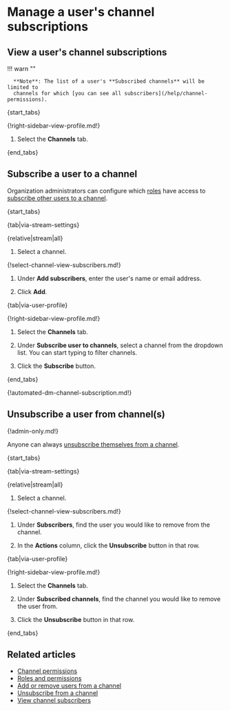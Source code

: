 # Manage a user's channel subscriptions

## View a user's channel subscriptions

!!! warn ""

      **Note**: The list of a user's **Subscribed channels** will be limited to
      channels for which [you can see all subscribers](/help/channel-permissions).

{start_tabs}

{!right-sidebar-view-profile.md!}

1. Select the **Channels** tab.

{end_tabs}

## Subscribe a user to a channel

Organization administrators can configure which
[roles](/help/roles-and-permissions) have access to [subscribe
other users to a channel][configure-invites].

{start_tabs}

{tab|via-stream-settings}

{relative|stream|all}

1. Select a channel.

{!select-channel-view-subscribers.md!}

1. Under **Add subscribers**, enter the user's name or email address.

1. Click **Add**.

{tab|via-user-profile}

{!right-sidebar-view-profile.md!}

1. Select the **Channels** tab.

1. Under **Subscribe user to channels**, select a channel from the
   dropdown list. You can start typing to filter channels.

1. Click the **Subscribe** button.

{end_tabs}

{!automated-dm-channel-subscription.md!}

## Unsubscribe a user from channel(s)

{!admin-only.md!}

Anyone can always [unsubscribe themselves from a
channel](/help/unsubscribe-from-a-channel).

{start_tabs}

{tab|via-stream-settings}

{relative|stream|all}

1. Select a channel.

{!select-channel-view-subscribers.md!}

1. Under **Subscribers**, find the user you would like
   to remove from the channel.

1. In the **Actions** column, click the **Unsubscribe** button in that row.

{tab|via-user-profile}

{!right-sidebar-view-profile.md!}

1. Select the **Channels** tab.

1. Under **Subscribed channels**, find the channel you would like
   to remove the user from.

1. Click the **Unsubscribe** button in that row.

{end_tabs}

## Related articles

* [Channel permissions](/help/channel-permissions)
* [Roles and permissions](/help/roles-and-permissions)
* [Add or remove users from a channel](/help/add-or-remove-users-from-a-channel)
* [Unsubscribe from a channel](/help/unsubscribe-from-a-channel)
* [View channel subscribers](/help/view-channel-subscribers)

[configure-invites]: /help/configure-who-can-invite-to-channels
